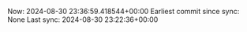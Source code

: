 Now: 2024-08-30 23:36:59.418544+00:00 Earliest commit since sync: None Last sync: 2024-08-30 23:22:36+00:00
